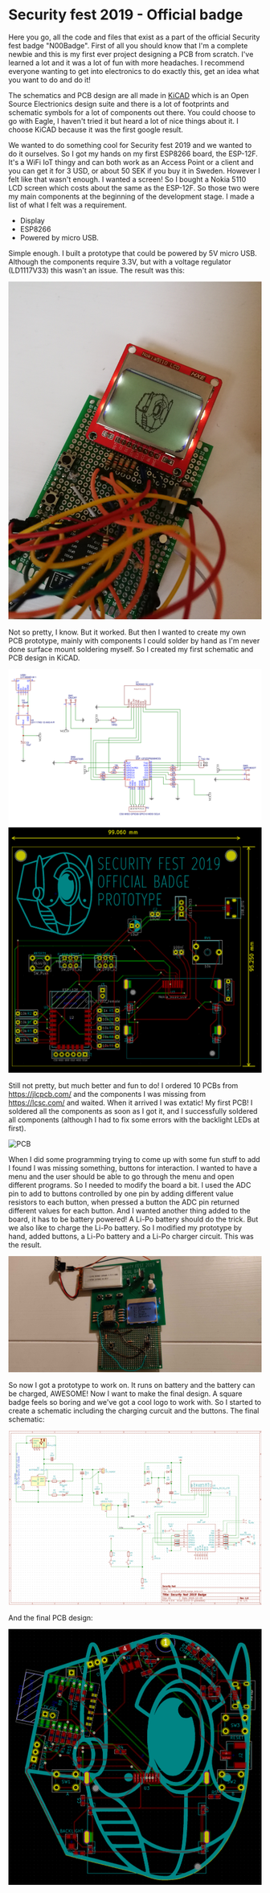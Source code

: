 # Security fest 2019 - Official badge
Here you go, all the code and files that exist as a part of the official Security fest badge "N00Badge". First of all you should know that I'm a complete newbie and this is my first ever project designing a PCB from scratch. I've learned a lot and it was a lot of fun with more headaches. I recommend everyone wanting to get into electronics to do exactly this, get an idea what you want to do and do it!

The schematics and PCB design are all made in [KiCAD](http://kicad-pcb.org/) which is an Open Source Electrionics design suite and there is a lot of footprints and schematic symbols for a lot of components out there. You could choose to go with Eagle, I haven't tried it but heard a lot of nice things about it. I choose KiCAD because it was the first google result.

We wanted to do something cool for Security fest 2019 and we wanted to do it ourselves. So I got my hands on my first ESP8266 board, the ESP-12F. It's a WiFi IoT thingy and can both work as an Access Point or a client and you can get it for 3 USD, or about 50 SEK if you buy it in Sweden. However I felt like that wasn't enough. I wanted a screen! So I bought a Nokia 5110 LCD screen which costs about the same as the ESP-12F. So those two were my main components at the beginning of the development stage. I made a list of what I felt was a requirement.

  * Display
  * ESP8266
  * Powered by micro USB. 

Simple enough. I built a prototype that could be powered by 5V micro USB. Although the components require 3.3V, but with a voltage regulator (LD1117V33) this wasn't an issue. The result was this:

![First Prototype](https://github.com/bewniac/securityfest-badge-2019/blob/master/First_prototype.jpg)

Not so pretty, I know. But it worked. But then I wanted to create my own PCB prototype, mainly with components I could solder by hand as I'm never done surface mount soldering myself. So I created my first schematic and PCB design in KiCAD. 

![Schematic prototype](https://github.com/bewniac/securityfest-badge-2019/blob/master/Prototype1_schematic.png)
![PCB Prototype](https://github.com/bewniac/securityfest-badge-2019/blob/master/PCB_Prototype1.png)

Still not pretty, but much better and fun to do! I ordered 10 PCBs from https://jlcpcb.com/ and the components I was missing from https://lcsc.com/ and waited. When it arrived I was extatic! My first PCB! I soldered all the components as soon as I got it, and I successfully soldered all components (although I had to fix some errors with the backlight LEDs at first). 

![PCB](https://github.com/bewniac/securityfest-badge-2019/blob/master/Prototype_PCB2.jpg)

When I did some programming trying to come up with some fun stuff to add I found I was missing something, buttons for interaction. I wanted to have a menu and the user should be able to go through the menu and open different programs. So I needed to modify the board a bit. I used the ADC pin to add to buttons controlled by one pin by adding different value resistors to each button, when pressed a button the ADC pin returned different values for each button. And I wanted another thing added to the board, it has to be battery powered! A Li-Po battery should do the trick. But we also like to charge the Li-Po battery. So I modified my prototype by hand, added buttons, a Li-Po battery and a Li-Po charger circuit. This was the result.

![PCB_MOD](https://github.com/bewniac/securityfest-badge-2019/blob/master/Prototype_PCB_mod.jpg)

So now I got a prototype to work on. It runs on battery and the battery can be charged, AWESOME! Now I want to make the final design. A square badge feels so boring and we've got a cool logo to work with. So I started to create a schematic including the charging curcuit and the buttons. The final schematic:

![Final schematic](https://github.com/bewniac/securityfest-badge-2019/blob/master/Final_schematic.png)

And the final PCB design:

![Final PCB](https://github.com/bewniac/securityfest-badge-2019/blob/master/Final_PCB.png)

